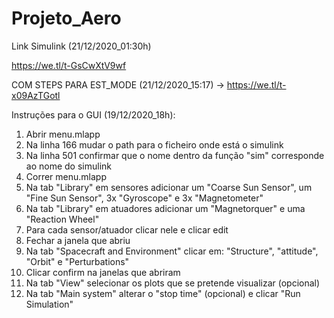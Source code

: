 # Projeto_Aero
 
Link Simulink (21/12/2020_01:30h)

https://we.tl/t-GsCwXtV9wf

COM STEPS PARA EST_MODE (21/12/2020_15:17)   ->   https://we.tl/t-x09AzTGotl

Instruções para o GUI (19/12/2020_18h):

1. Abrir menu.mlapp
2. Na linha 166 mudar o path para o ficheiro onde está o simulink
3. Na linha 501 confirmar que o nome dentro da função "sim" corresponde ao nome do simulink
4. Correr menu.mlapp
5. Na tab "Library" em sensores adicionar um "Coarse Sun Sensor", um "Fine Sun Sensor", 3x "Gyroscope" e 3x "Magnetometer"
6. Na tab "Library" em atuadores adicionar um "Magnetorquer" e uma "Reaction Wheel"
7. Para cada sensor/atuador clicar nele e clicar edit
8. Fechar a janela que abriu
9. Na tab "Spacecraft and Environment" clicar em: "Structure", "attitude", "Orbit" e "Perturbations"
10. Clicar confirm na janelas que abriram
11. Na tab "View" selecionar os plots que se pretende visualizar (opcional)
12. Na tab "Main system" alterar o "stop time" (opcional) e clicar "Run Simulation"
